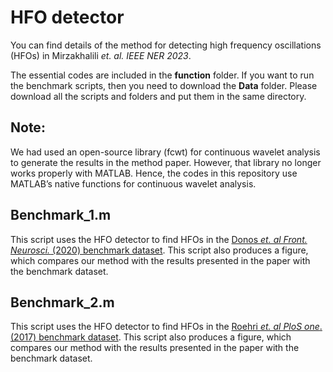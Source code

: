 # HFO detector
You can find details of the method for detecting high frequency oscillations (HFOs) in Mirzakhalili _et. al. IEEE NER 2023_.

The essential codes are included in the **function** folder. 
If you want to run the benchmark scripts, then you need to download the **Data** folder. 
Please download all the scripts and folders and put them in the same directory.
## Note:
We had used an open-source library (fcwt) for continuous wavelet analysis to generate the results in the method paper. However, that library no longer works properly with MATLAB. Hence, the codes in this repository use MATLAB’s native functions for continuous wavelet analysis. 
## Benchmark_1.m
This script uses the HFO detector to find HFOs in the [Donos _et. al Front. Neurosci._ (2020) benchmark dataset](https://doi.org/10.3389/fnins.2020.00183). This script also produces a figure, which compares our method with the results presented in the paper with the benchmark dataset.
## Benchmark_2.m
This script uses the HFO detector to find HFOs in the [Roehri _et. al PloS one_.  (2017) benchmark dataset](https://doi.org/10.1371/journal.pone.0174702). This script also produces a figure, which compares our method with the results presented in the paper with the benchmark dataset.

